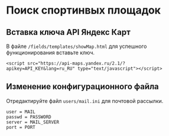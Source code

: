 # Поиск спортинвых площадок

## Вставка ключа API Яндекс Карт
В файле `/fields/templates/showMap.html` для успешного функционирования вставьте ключ.

```
<script src="https://api-maps.yandex.ru/2.1/?apikey=API_KEY&lang=ru_RU" type="text/javascript"></script>
```

## Изменение конфигурационного файла
Отредактируйте файл `users/mail.ini` для почтовой рассылки. 

```
user = MAIL
passwd = PASSWORD
server = MAIL_SERVER
port = PORT
```
